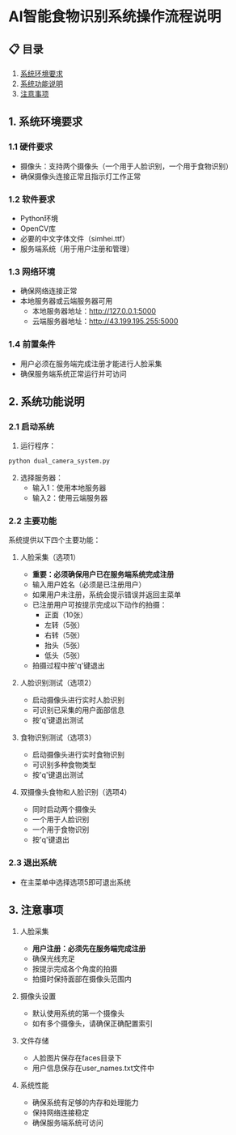 # AI智能食物识别系统操作流程说明

## 📋 目录
1. [系统环境要求](#1-系统环境要求)
2. [系统功能说明](#2-系统功能说明)
3. [注意事项](#3-注意事项)

## 1. 系统环境要求

### 1.1 硬件要求
* 摄像头：支持两个摄像头（一个用于人脸识别，一个用于食物识别）
* 确保摄像头连接正常且指示灯工作正常

### 1.2 软件要求
* Python环境
* OpenCV库
* 必要的中文字体文件（simhei.ttf）
* 服务端系统（用于用户注册和管理）

### 1.3 网络环境
* 确保网络连接正常
* 本地服务器或云端服务器可用
  - 本地服务器地址：http://127.0.0.1:5000
  - 云端服务器地址：http://43.199.195.255:5000

### 1.4 前置条件
* 用户必须在服务端完成注册才能进行人脸采集
* 确保服务端系统正常运行并可访问

## 2. 系统功能说明

### 2.1 启动系统
1. 运行程序：
```bash
python dual_camera_system.py
```
2. 选择服务器：
   - 输入1：使用本地服务器
   - 输入2：使用云端服务器

### 2.2 主要功能
系统提供以下四个主要功能：

1. 人脸采集（选项1）
   - **重要：必须确保用户已在服务端系统完成注册**
   - 输入用户姓名（必须是已注册用户）
   - 如果用户未注册，系统会提示错误并返回主菜单
   - 已注册用户可按提示完成以下动作的拍摄：
     * 正面（10张）
     * 左转（5张）
     * 右转（5张）
     * 抬头（5张）
     * 低头（5张）
   - 拍摄过程中按'q'键退出

2. 人脸识别测试（选项2）
   - 启动摄像头进行实时人脸识别
   - 可识别已采集的用户面部信息
   - 按'q'键退出测试

3. 食物识别测试（选项3）
   - 启动摄像头进行实时食物识别
   - 可识别多种食物类型
   - 按'q'键退出测试

4. 双摄像头食物和人脸识别（选项4）
   - 同时启动两个摄像头
   - 一个用于人脸识别
   - 一个用于食物识别
   - 按'q'键退出

### 2.3 退出系统
- 在主菜单中选择选项5即可退出系统

## 3. 注意事项

1. 人脸采集
   - **用户注册：必须先在服务端完成注册**
   - 确保光线充足
   - 按提示完成各个角度的拍摄
   - 拍摄时保持面部在摄像头范围内

2. 摄像头设置
   - 默认使用系统的第一个摄像头
   - 如有多个摄像头，请确保正确配置索引

3. 文件存储
   - 人脸图片保存在faces目录下
   - 用户信息保存在user_names.txt文件中

4. 系统性能
   - 确保系统有足够的内存和处理能力
   - 保持网络连接稳定
   - 确保服务端系统可访问